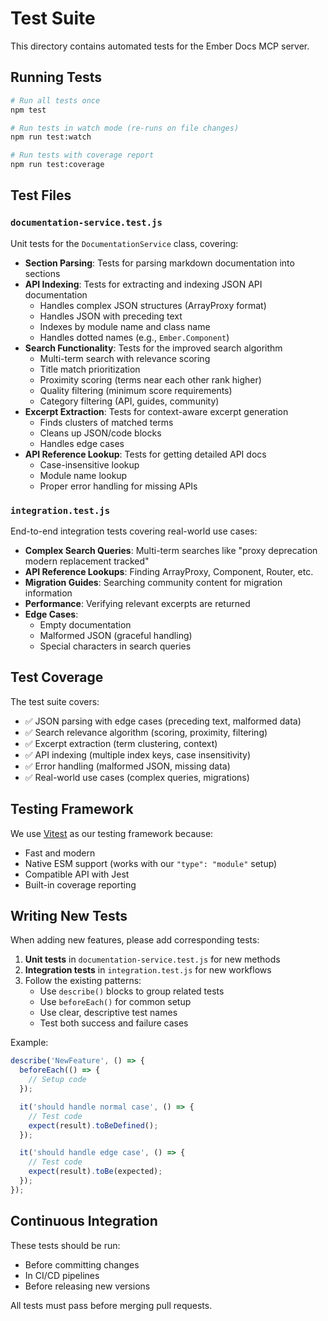# Test Suite

This directory contains automated tests for the Ember Docs MCP server.

## Running Tests

```bash
# Run all tests once
npm test

# Run tests in watch mode (re-runs on file changes)
npm run test:watch

# Run tests with coverage report
npm run test:coverage
```

## Test Files

### `documentation-service.test.js`
Unit tests for the `DocumentationService` class, covering:

- **Section Parsing**: Tests for parsing markdown documentation into sections
- **API Indexing**: Tests for extracting and indexing JSON API documentation
  - Handles complex JSON structures (ArrayProxy format)
  - Handles JSON with preceding text
  - Indexes by module name and class name
  - Handles dotted names (e.g., `Ember.Component`)
- **Search Functionality**: Tests for the improved search algorithm
  - Multi-term search with relevance scoring
  - Title match prioritization
  - Proximity scoring (terms near each other rank higher)
  - Quality filtering (minimum score requirements)
  - Category filtering (API, guides, community)
- **Excerpt Extraction**: Tests for context-aware excerpt generation
  - Finds clusters of matched terms
  - Cleans up JSON/code blocks
  - Handles edge cases
- **API Reference Lookup**: Tests for getting detailed API docs
  - Case-insensitive lookup
  - Module name lookup
  - Proper error handling for missing APIs

### `integration.test.js`
End-to-end integration tests covering real-world use cases:

- **Complex Search Queries**: Multi-term searches like "proxy deprecation modern replacement tracked"
- **API Reference Lookups**: Finding ArrayProxy, Component, Router, etc.
- **Migration Guides**: Searching community content for migration information
- **Performance**: Verifying relevant excerpts are returned
- **Edge Cases**:
  - Empty documentation
  - Malformed JSON (graceful handling)
  - Special characters in search queries

## Test Coverage

The test suite covers:

- ✅ JSON parsing with edge cases (preceding text, malformed data)
- ✅ Search relevance algorithm (scoring, proximity, filtering)
- ✅ Excerpt extraction (term clustering, context)
- ✅ API indexing (multiple index keys, case insensitivity)
- ✅ Error handling (malformed JSON, missing data)
- ✅ Real-world use cases (complex queries, migrations)

## Testing Framework

We use [Vitest](https://vitest.dev/) as our testing framework because:

- Fast and modern
- Native ESM support (works with our `"type": "module"` setup)
- Compatible API with Jest
- Built-in coverage reporting

## Writing New Tests

When adding new features, please add corresponding tests:

1. **Unit tests** in `documentation-service.test.js` for new methods
2. **Integration tests** in `integration.test.js` for new workflows
3. Follow the existing patterns:
   - Use `describe()` blocks to group related tests
   - Use `beforeEach()` for common setup
   - Use clear, descriptive test names
   - Test both success and failure cases

Example:

```javascript
describe('NewFeature', () => {
  beforeEach(() => {
    // Setup code
  });

  it('should handle normal case', () => {
    // Test code
    expect(result).toBeDefined();
  });

  it('should handle edge case', () => {
    // Test code
    expect(result).toBe(expected);
  });
});
```

## Continuous Integration

These tests should be run:
- Before committing changes
- In CI/CD pipelines
- Before releasing new versions

All tests must pass before merging pull requests.
